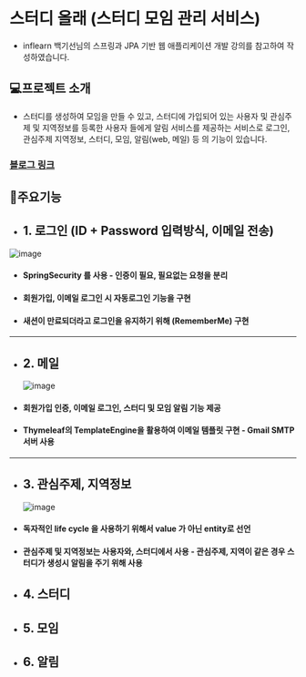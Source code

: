 # 스터디 올래 (스터디 모임 관리 서비스) 
- inflearn 백기선님의 스프링과 JPA 기반 웹 애플리케이션 개발 강의를 참고하여 작성하였습니다.

## 💻프로젝트 소개
- 스터디를 생성하여 모임을 만들 수 있고, 스터디에 가입되어 있는 사용자 및  관심주제 및 지역정보를 등록한 사용자 들에게  알림 서비스를 제공하는 서비스로 로그인, 관심주제 지역정보, 스터디, 모임, 알림(web, 메일) 등 의 기능이 있습니다. 

### [블로그 링크](https://velog.io/@cse05091/series/%EC%8A%A4%ED%94%84%EB%A7%81%EA%B3%BC-JPA-%EA%B8%B0%EB%B0%98-%EC%9B%B9-%EC%95%A0%ED%94%8C%EB%A6%AC%EC%BC%80%EC%9D%B4%EC%85%98-%EA%B0%9C%EB%B0%9C)


## 📌주요기능 
- ##  1. 로그인 (ID + Password 입력방식, 이메일 전송)
![image](https://github.com/dlcksgh1/studyolle/assets/119422058/9247fd0d-2722-40cd-af68-6e2672f9ea18)

- #### SpringSecurity 를 사용 - 인증이 필요, 필요없는 요청을 분리

- #### 회원가입, 이메일 로그인 시 자동로그인 기능을 구현

- #### 새션이 만료되더라고 로그인을 유지하기 위해 (RememberMe) 구현


-------------------------------------------------------------

- ##  2. 메일
  ![image](https://github.com/dlcksgh1/studyolle/assets/119422058/2fe56657-436f-441b-91cb-2b9b8ca83456)
- #### 회원가입 인증, 이메일 로그인, 스터디 및 모임 알림 기능 제공

- #### Thymeleaf의 TemplateEngine을 활용하여 이메일 템플릿 구현 - Gmail SMTP 서버 사용

-------------------------------------------------------------
- ##  3. 관심주제, 지역정보
  ![image](https://github.com/dlcksgh1/studyolle/assets/119422058/3c1114a7-b1ad-4992-9166-fe6d00dd3a89)

- #### 독자적인 life cycle 을 사용하기 위해서 value 가 아닌  entity로 선언
- #### 관심주제 및 지역정보는 사용자와, 스터디에서 사용 - 관심주제, 지역이 같은 경우 스터디가 생성시 알림을 주기 위해 사용
- ##  4. 스터디
- ##  5. 모임
- ##  6. 알림
